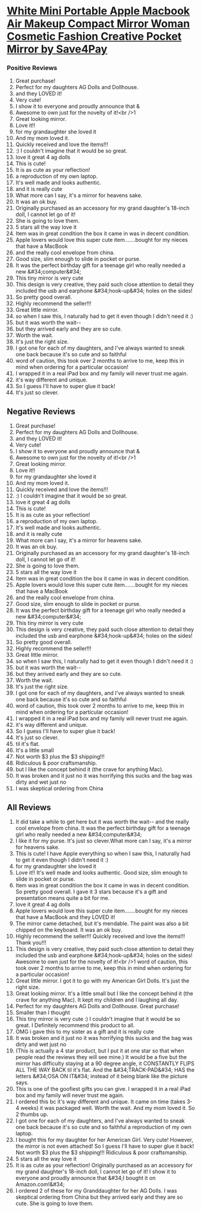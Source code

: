 # [White Mini Portable Apple Macbook Air Makeup Compact Mirror Woman Cosmetic Fashion Creative Pocket Mirror by Save4Pay](https://products.checkmycream.com/products/White-Mini-Portable-Apple-Macbook-Air-Makeup-Compact-Mirror-Woman-Cosmetic-Fashion-Creative-Pocket-Mirror-by-Save4Pay.html)

### Positive Reviews

<ol>
      <li>Great purchase!</li>
      <li>Perfect for my daughters AG Dolls and Dollhouse.</li>
      <li>and they LOVED it!</li>
      <li>Very cute!</li>
      <li>I show it to everyone and proudly announce that &amp;</li>
      <li>Awesome to own just for the novelty of it!&lt;br /&gt;1</li>
      <li>Great looking mirror.</li>
      <li>Love it!!</li>
      <li>for my grandaughter she loved it</li>
      <li>And my mom loved it.</li>
      <li>Quickly received and love the items!!!  </li>
      <li>:) I couldn&#x27;t imagine that it would be so great.</li>
      <li>love it great 4 ag dolls</li>
      <li>This is cute!</li>
      <li>It is as cute as your reflection!</li>
      <li>a reproduction of my own laptop.</li>
      <li>It&#x27;s well made and looks authentic.</li>
      <li>and it is really cute</li>
      <li>What more can I say, it&#x27;s a mirror for heavens sake.</li>
      <li>It was an ok buy.</li>
      <li>Originally purchased as an accessory for my grand daughter&#x27;s 18-inch doll, I cannot let go of it!</li>
      <li>She is going to love them.</li>
      <li>5 stars all the way love it</li>
      <li>Item was in great condition the box it came in was in decent condition.</li>
      <li>Apple lovers would love this super cute item.......bought for my nieces that have a MacBook</li>
      <li>and the really cool envelope from china.</li>
      <li>Good size, slim enough to slide in pocket or purse.</li>
      <li>It was the perfect birthday gift for a teenage girl who really needed a new &amp;#34;computer&amp;#34;</li>
      <li>This tiny mirror is very cute</li>
      <li>This design is very creative, they paid such close attention to detail they included the usb and earphone &amp;#34;hook-up&amp;#34; holes on the sides!</li>
      <li>So pretty good overall.</li>
      <li>Highly recommend the seller!!!  </li>
      <li>Great little mirror.  </li>
      <li>so when I saw this, I naturally had to get it even though I didn&#x27;t need it :)</li>
      <li>but it was worth the wait--</li>
      <li>but they arrived early and they are so cute.</li>
      <li>Worth the wait.</li>
      <li>It&#x27;s just the right size.</li>
      <li>I got one for each of my daughters, and I&#x27;ve always wanted to sneak one back because it&#x27;s so cute and so faithful</li>
      <li>word of caution, this took over 2 months to arrive to me, keep this in mind when ordering for a particular occasion!</li>
      <li>I wrapped it in a real iPad box and my family will never trust me again.</li>
      <li>it&#x27;s way different  and unique.</li>
      <li>So I guess I&#x27;ll have to super glue it back!</li>
      <li>It&#x27;s just so clever.</li>
</ol>


<h2>Negative Reviews</h2>
<ol>
<li> Great purchase!</li>
<li> Perfect for my daughters AG Dolls and Dollhouse.</li>
<li> and they LOVED it!</li>
<li> Very cute!</li>
<li> I show it to everyone and proudly announce that &amp;</li>
<li> Awesome to own just for the novelty of it!&lt;br /&gt;1</li>
<li> Great looking mirror.</li>
<li> Love it!!</li>
<li> for my grandaughter she loved it</li>
<li> And my mom loved it.</li>
<li> Quickly received and love the items!!!  </li>
<li> :) I couldn&#x27;t imagine that it would be so great.</li>
<li> love it great 4 ag dolls</li>
<li> This is cute!</li>
<li> It is as cute as your reflection!</li>
<li> a reproduction of my own laptop.</li>
<li> It&#x27;s well made and looks authentic.</li>
<li> and it is really cute</li>
<li> What more can I say, it&#x27;s a mirror for heavens sake.</li>
<li> It was an ok buy.</li>
<li> Originally purchased as an accessory for my grand daughter&#x27;s 18-inch doll, I cannot let go of it!</li>
<li> She is going to love them.</li>
<li> 5 stars all the way love it</li>
<li> Item was in great condition the box it came in was in decent condition.</li>
<li> Apple lovers would love this super cute item.......bought for my nieces that have a MacBook</li>
<li> and the really cool envelope from china.</li>
<li> Good size, slim enough to slide in pocket or purse.</li>
<li> It was the perfect birthday gift for a teenage girl who really needed a new &amp;#34;computer&amp;#34;</li>
<li> This tiny mirror is very cute</li>
<li> This design is very creative, they paid such close attention to detail they included the usb and earphone &amp;#34;hook-up&amp;#34; holes on the sides!</li>
<li> So pretty good overall.</li>
<li> Highly recommend the seller!!!  </li>
<li> Great little mirror.  </li>
<li> so when I saw this, I naturally had to get it even though I didn&#x27;t need it :)</li>
<li> but it was worth the wait--</li>
<li> but they arrived early and they are so cute.</li>
<li> Worth the wait.</li>
<li> It&#x27;s just the right size.</li>
<li> I got one for each of my daughters, and I&#x27;ve always wanted to sneak one back because it&#x27;s so cute and so faithful</li>
<li> word of caution, this took over 2 months to arrive to me, keep this in mind when ordering for a particular occasion!</li>
<li> I wrapped it in a real iPad box and my family will never trust me again.</li>
<li> it&#x27;s way different  and unique.</li>
<li> So I guess I&#x27;ll have to super glue it back!</li>
<li> It&#x27;s just so clever.</li>
<li> til it&#x27;s flat.</li>
<li> It&#x27;s a little small</li>
<li> Not worth $3 plus the $3 shipping!!!</li>
<li> Ridiculous &amp; poor craftsmanship.</li>
<li> but I like the concept behind it (the crave for anything Mac).</li>
<li> It was broken and it just no it was horrifying this sucks and the bag was dirty and wet just no</li>
<li> I was skeptical ordering from China</li>
</ol>

<h2>All Reviews</h2>

<ol>
    <li> It did take a while to get here but it was worth the wait-- and the really cool envelope from china. It was the perfect birthday gift for a teenage girl who really needed a new &amp;#34;computer&amp;#34;</li>
    <li> I like it for my purse. It&#x27;s just so clever.What more can I say, it&#x27;s a mirror for heavens sake.</li>
    <li> This is cute! I have Apple everything so when I saw this, I naturally had to get it even though I didn&#x27;t need it :)</li>
    <li> for my grandaughter she loved it</li>
    <li> Love it!! It&#x27;s well made and looks authentic. Good size, slim enough to slide in pocket or purse.</li>
    <li> Item was in great condition the box it came in was in decent condition. So pretty good overall. I gave it 3 stars because it&#x27;s a gift and presentation means quite a bit for me.</li>
    <li> love it great 4 ag dolls</li>
    <li> Apple lovers would love this super cute item.......bought for my nieces that have a MacBook and they LOVED it!</li>
    <li> The mirror came detached, but it&#x27;s mendable. The paint was also a bit chipped on the keyboard. It was an ok buy.</li>
    <li> Highly recommend the seller!!!  Quickly received and love the items!!!  Thank you!!!</li>
    <li> This design is very creative, they paid such close attention to detail they included the usb and earphone &amp;#34;hook-up&amp;#34; holes on the sides! Awesome to own just for the novelty of it!&lt;br /&gt;1 word of caution, this took over 2 months to arrive to me, keep this in mind when ordering for a particular occasion!</li>
    <li> Great little mirror.  I got it to go with my American Girl Dolls.  It&#x27;s just the right size.</li>
    <li> Great looking mirror. It&#x27;s a little small but I like the concept behind it (the crave for anything Mac). It kept my children and I laughing all day.</li>
    <li> Perfect for my daughters AG Dolls and Dollhouse. Great purchase!</li>
    <li> Smaller than I thought</li>
    <li> This tiny mirror is very cute :) I couldn&#x27;t imagine that it would be so great. I Definitely recommend this product to all.</li>
    <li> OMG i gave this to my sister as a gift and it is really cute</li>
    <li> It was broken and it just no it was horrifying this sucks and the bag was dirty and wet just no</li>
    <li> (This is actually a 4 star product, but I put it at one star so that when people read the reviews they will see mine.) It would be a five but the mirror has difficulty staying at a 90 degree angle, it CONSTANTLY FLIPS ALL THE WAY BACK til it&#x27;s flat. And the &amp;#34;TRACK-PAD&amp;#34; HAS the letters &amp;#34;OSA ON IT&amp;#34; instead of it being blank like the picture says.</li>
    <li> This is one of the goofiest gifts you can give. I wrapped it in a real iPad box and my family will never trust me again.</li>
    <li> I ordered this bc it&#x27;s way different  and unique. It came on time (takes 3-4 weeks) it was packaged well. Worth the wait. And my mom loved it. So 2 thumbs up.</li>
    <li> I got one for each of my daughters, and I&#x27;ve always wanted to sneak one back because it&#x27;s so cute and so faithful a reproduction of my own laptop.</li>
    <li> I bought this for my daughter for her American Girl. Very cute! However, the mirror is not even attached!  So I guess I&#x27;ll have to super glue it back! Not worth $3 plus the $3 shipping!!! Ridiculous &amp; poor craftsmanship.</li>
    <li> 5 stars all the way love it</li>
    <li> It is as cute as your reflection! Originally purchased as an accessory for my grand daughter&#x27;s 18-inch doll, I cannot let go of it! I show it to everyone and proudly announce that &amp;#34;I bought it on Amazon.com!&amp;#34;</li>
    <li> I ordered 2 of these for my Granddaughter for her AG Dolls.  I was skeptical ordering from China but they arrived early and they are so cute. She is going to love them.</li>
</ol>




